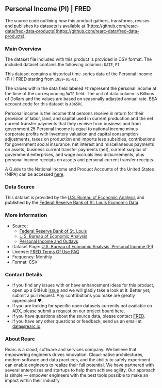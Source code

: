 ## Personal Income (PI) | FRED

The source code outlining how this product gathers, transforms, revises and publishes its datasets is available at [https://github.com/rearc-data/fred-data-products](https://github.com/rearc-data/fred-data-products).

### Main Overview
The dataset file included with this product is provided in CSV format. The included dataset contains the following columns: 
`DATE`, `PI`
 
This dataset contains a historical time-series data of the Personal Income (PI) | FRED starting from `1959-01-01`. 

The values within the data field labeled `PI` represent the personal income at the time of the corresponding `DATE` field. The unit of data column is Billions of Dollars and the values are based on seasonally adjusted annual rate. BEA account code for this dataset is `A065RC`.

Personal income is the income that persons receive in return for their provision of labor, land, and capital used in current production and the net current transfer payments that they receive from business and from government.25 Personal income is equal to national income minus corporate profits with inventory valuation and capital consumption adjustments, taxes on production and imports less subsidies, contributions for government social insurance, net interest and miscellaneous payments on assets, business current transfer payments (net), current surplus of government enterprises, and wage accruals less disbursements, plus personal income receipts on assets and personal current transfer receipts.

A Guide to the National Income and Product Accounts of the United States (NIPA) can be accessed [here](http://www.bea.gov/national/pdf/nipaguid.pdf).

### Data Source
This dataset is provided by the [U.S. Bureau of Economic Analysis](http://www.bea.gov/) and published by the [Federal Reserve Bank of St. Louis Economic Data](https://fred.stlouisfed.org/).

### More Information
- Source: 
  - [Federal Reserve Bank of St. Louis](https://www.stlouisfed.org)
  - [U.S. Bureau of Economic Analysis](http://www.bea.gov/)
  - [Personal Income and Outlays](https://www.bea.gov/data/income-saving/personal-income)
- Dataset Page: [U.S. Bureau of Economic Analysis, Personal Income (PI)](https://fred.stlouisfed.org/series/PI)
- License: [FRED Terms Of Use FAQ](https://fred.stlouisfed.org/legal/)
- Frequency: Monthly
- Format: CSV

### Contact Details
- If you find any issues with or have enhancement ideas for this product, open up a GitHub [issue](https://github.com/rearc-data/fred-data-products/issues) and we will gladly take a look at it. Better yet, submit a pull request. Any contributions you make are greatly appreciated :heart:.
- If you are looking for specific open datasets currently not available on ADX, please submit a request on our project board [here](https://github.com/orgs/rearc-data/projects/1).
- If you have questions about the source data, please contact [FRED](https://fred.stlouisfed.org/contactus/).
- If you have any other questions or feedback, send us an email at data@rearc.io.

### About Rearc
Rearc is a cloud, software and services company. We believe that empowering engineers drives innovation. Cloud-native architectures, modern software and data practices, and the ability to safely experiment can enable engineers to realize their full potential. We have partnered with several enterprises and startups to help them achieve agility. Our approach is simple — empower engineers with the best tools possible to make an impact within their industry.